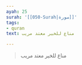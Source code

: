 ```yaml
---
ayah: 25
surah: '[[050-Surah|سورة]]'
tags:
- quran
text: مناع للخير معتد مريب

---
```

> مناع للخير معتد مريب
